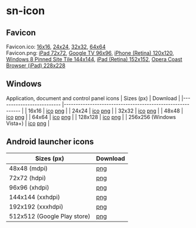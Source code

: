 # sn-icon
## Favicon

Favicon.ico: 
[16x16](sensenet-icon-16.ico), 
[24x24](sensenet-icon-24.ico), 
[32x32](sensenet-icon-32.ico), 
[64x64](sensenet-icon-64.ico)   
Favicon.png: 
[iPad 72x72](sensenet-icon-72.png), 
[Google TV 96x96](sensenet-icon-96.png), 
[iPhone (Retina) 120x120](sensenet-icon-120.png), 
[Windows 8 Pinned Site Tile 144x144](sensenet-icon-144.png), 
[iPad (Retina) 152x152](sensenet-icon-152.png), 
[Opera Coast Browser (iPad) 228x228](sensenet-icon-152.png)

## Windows
Application, document and control panel icons
| Sizes (px)               	| Download                                                  	|
|--------------------------	|-----------------------------------------------------------	|
| 16x16                    	| [ico](sensenet-icon-16.ico) [png](sensenet-icon-16.png)   	|
| 24x24                    	| [ico](sensenet-icon-24.ico) [png](sensenet-icon-24.png)   	|
| 32x32                    	| [ico](sensenet-icon-32.ico) [png](sensenet-icon-32.png)   	|
| 48x48                    	| [ico](sensenet-icon-48.ico) [png](sensenet-icon-48.png)   	|
| 64x64                    	| [ico](sensenet-icon-64.ico) [png](sensenet-icon-64.png)   	|
| 128x128                  	| [ico](sensenet-icon-128.ico) [png](sensenet-icon-128.png) 	|
| 256x256 (Windows Vista+) 	| [ico](sensenet-icon-256.ico) [png](sensenet-icon-256.png) 	|

## Android launcher icons

| Sizes (px)               	| Download                                                  	|
|--------------------------	|-----------------------------------------------------------	|
| 48x48 (mdpi)           	| [png](sensenet-icon-48.png)   	                            |
| 72x72 (hdpi)             	| [png](sensenet-icon-72.png)   	                            |
| 96x96 (xhdpi)            	| [png](sensenet-icon-96.png)   	                            |
| 144x144 (xxhdpi)         	| [png](sensenet-icon-144.png)   	                            |
| 192x192 (xxxhdpi)       	| [png](sensenet-icon-192.png)   	                            |
| 512x512 (Google Play store)| [png](sensenet-icon-512.png)   	                            |
